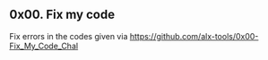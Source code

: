 ## 0x00. Fix my code
Fix errors in the codes given via https://github.com/alx-tools/0x00-Fix_My_Code_Chal
